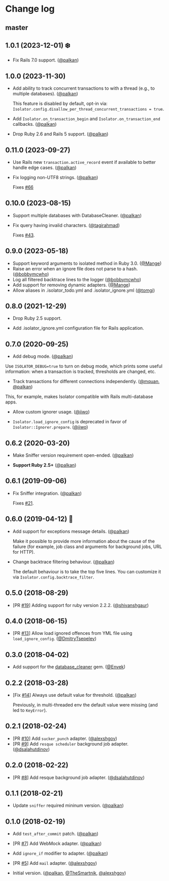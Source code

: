 # Change log

## master

## 1.0.1 (2023-12-01) ❄️

- Fix Rails 7.0 support. ([@palkan][])

## 1.0.0 (2023-11-30)

- Add ability to track concurrent transactions to with a thread (e.g., to multiple databases). ([@palkan][])

  This feature is disabled by default, opt-in via: `Isolator.config.disallow_per_thread_concurrent_transactions = true`.

- Add `Isolator.on_transaction_begin` and `Isolator.on_transaction_end` callbacks. ([@palkan][])

- Drop Ruby 2.6 and Rails 5 support. ([@palkan][])

## 0.11.0 (2023-09-27)

- Use Rails new `transaction.active_record` event if available to better handle edge cases. ([@palkan][])

- Fix logging non-UTF8 strings. ([@palkan][])

  Fixes [#66](https://github.com/palkan/isolator/issues/66)

## 0.10.0 (2023-08-15)

- Support multiple databases with DatabaseCleaner. ([@palkan][])

- Fix query having invalid characters. ([@tagirahmad][])

  Fixes [#43](https://github.com/palkan/isolator/issues/43).

## 0.9.0 (2023-05-18)

- Support keyword arguments to isolated method in Ruby 3.0. ([@Mange][])
- Raise an error when an ignore file does not parse to a hash. ([@bobbymcwho][])
- Log all filtered backtrace lines to the logger ([@bobbymcwho][])
- Add support for removing dynamic adapters. ([@Mange][])
- Allow aliases in .isolator_todo.yml and .isolator_ignore.yml ([@tomgi][])

## 0.8.0 (2021-12-29)

- Drop Ruby 2.5 support.

- Add .isolator_ignore.yml configuration file for Rails application.

## 0.7.0 (2020-09-25)

- Add debug mode. ([@palkan][])

Use `ISOLATOR_DEBUG=true` to turn on debug mode, which prints some useful information: when a transaction is tracked,
thresholds are changed, etc.

- Track transactions for different connections independently. ([@mquan][], [@palkan][])

This, for example, makes Isolator compatible with Rails multi-database apps.

- Allow custom ignorer usage. ([@iiwo][])

- `Isolator.load_ignore_config` is deprecated in favor of `Isolator::Ignorer.prepare`. ([@iiwo][])

## 0.6.2 (2020-03-20)

- Make Sniffer version requirement open-ended. ([@palkan][])

- **Support Ruby 2.5+** ([@palkan][])

## 0.6.1 (2019-09-06)

- Fix Sniffer integration. ([@palkan][])

  Fixes [#21](https://github.com/palkan/isolator/issues/21).

## 0.6.0 (2019-04-12) 🚀

- Add support for exceptions message details. ([@palkan][])

  Make it possible to provide more information about the cause of the failure
  (for example, job class and arguments for background jobs, URL for HTTP).

- Change backtrace filtering behaviour. ([@palkan][])

  The default behaviour is to take the top five lines.
  You can customize it via `Isolator.config.backtrace_filter`.

## 0.5.0 (2018-08-29)

- [PR [#19](https://github.com/palkan/isolator/pull/19)] Adding support for ruby version 2.2.2. ([@shivanshgaur][])

## 0.4.0 (2018-06-15)

- [PR [#13](https://github.com/palkan/isolator/pull/13)] Allow load ignored offences from YML file using `load_ignore_config`. ([@DmitryTsepelev][])

## 0.3.0 (2018-04-02)

- Add support for the [database_cleaner](https://github.com/DatabaseCleaner/database_cleaner) gem. ([@Envek][])

## 0.2.2 (2018-03-28)

-  [Fix [#14](https://github.com/palkan/isolator/issues/14)] Always use default value for threshold. ([@palkan][])

    Previously, in multi-threaded env the default value were missing (and led to `KeyError`).

## 0.2.1 (2018-02-24)

- [PR [#10](https://github.com/palkan/isolator/pull/10)] Add `sucker_punch` adapter. ([@alexshgov][])
- [PR [#9](https://github.com/palkan/isolator/pull/9)] Add `resque scheduler` background job adapter. ([@dsalahutdinov][])

## 0.2.0 (2018-02-22)

- [PR [#8](https://github.com/palkan/isolator/pull/8)] Add resque background job adapter. ([@dsalahutdinov][])

## 0.1.1 (2018-02-21)

- Update `sniffer` required mininum version. ([@palkan][])

## 0.1.0 (2018-02-19)

- Add `test_after_commit` patch. ([@palkan][])

- [PR [#7](https://github.com/palkan/isolator/pull/7)] Add WebMock adapter. ([@palkan][])

- Add `ignore_if` modifier to adapter. ([@palkan][])

- [PR [#5](https://github.com/palkan/isolator/pull/5)] Add `mail` adapter. ([@alexshgov][])

- Initial version. ([@palkan][], [@TheSmartnik][], [@alexshgov][])

[@palkan]: https://github.com/palkan
[@alexshgov]: https://github.com/alexshgov
[@TheSmartnik]: https://github.com/TheSmartnik
[@dsalahutdinov]: https://github.com/dsalahutdinov
[@Envek]: https://github.com/Envek
[@DmitryTsepelev]: https://github.com/DmitryTsepelev
[@shivanshgaur]: https://github.com/shivanshgaur
[@iiwo]: https://github.com/iiwo
[@mquan]: https://github.com/mquan
[@bobbymcwho]: https://github.com/bobbymcwho
[@Mange]: https://github.com/Mange
[@tomgi]: https://github.com/tomgi
[@tagirahmad]: https://github.com/tagirahmad
